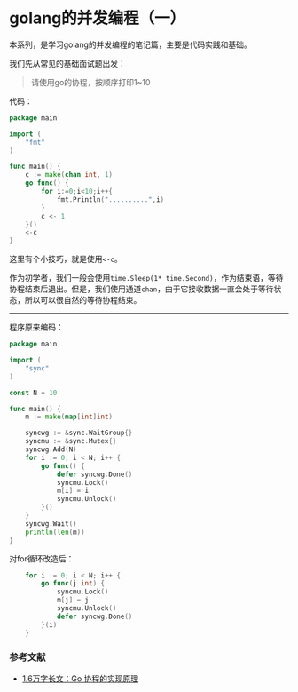 # golang的并发编程（一）

本系列，是学习golang的并发编程的笔记篇，主要是代码实践和基础。

我们先从常见的基础面试题出发：

> 请使用go的协程，按顺序打印1~10

代码：

```go
package main

import (
	"fmt"
)

func main() {
	c := make(chan int, 1)
	go func() {
		for i:=0;i<10;i++{
			fmt.Println("..........",i)
		}
		c <- 1
	}()
	<-c
}
```

这里有个小技巧，就是使用`<-c`。

作为初学者，我们一般会使用`time.Sleep(1* time.Second)`，作为结束语，等待协程结束后退出。但是，我们使用通道`chan`，由于它接收数据一直会处于等待状态，所以可以很自然的等待协程结束。

---

程序原来编码：

```go
package main

import (
	"sync"
)

const N = 10

func main() {
	m := make(map[int]int)

	syncwg := &sync.WaitGroup{}
	syncmu := &sync.Mutex{}
	syncwg.Add(N)
	for i := 0; i < N; i++ {
		go func() {
			defer syncwg.Done()
			syncmu.Lock()
			m[i] = i
			syncmu.Unlock()
		}()
	}
	syncwg.Wait()
	println(len(m))
}
```

对for循环改造后：

```go
	for i := 0; i < N; i++ {
		go func(j int) {
			syncmu.Lock()
			m[j] = j
			syncmu.Unlock()
			defer syncwg.Done()
		}(i)
	}
```







### 参考文献

- [1.6万字长文：Go 协程的实现原理](https://mp.weixin.qq.com/s/nyTF3IgPf1qkBWCJZQuTuA)